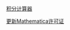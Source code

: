 [积分计算器](https://www.integral-calculator.com/)

[更新Mathematica许可证](https://www.wolfram.com/siteinfo/)